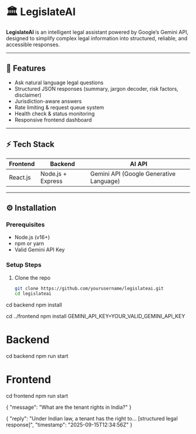 # 🏛️ LegislateAI

**LegislateAI** is an intelligent legal assistant powered by Google’s Gemini API, designed to simplify complex legal information into structured, reliable, and accessible responses.

---

## 🚀 Features

- Ask natural language legal questions
- Structured JSON responses (summary, jargon decoder, risk factors, disclaimer)
- Jurisdiction-aware answers
- Rate limiting & request queue system
- Health check & status monitoring
- Responsive frontend dashboard

---

## ⚡ Tech Stack

| Frontend | Backend | AI API |
|----------|---------|--------|
| React.js | Node.js + Express | Gemini API (Google Generative Language) |

---

## ⚙️ Installation

### Prerequisites

- Node.js (v16+)
- npm or yarn
- Valid Gemini API Key

### Setup Steps

1. Clone the repo  
   ```bash
   git clone https://github.com/yourusername/legislateai.git
   cd legislateai
cd backend
npm install

cd ../frontend
npm install
GEMINI_API_KEY=YOUR_VALID_GEMINI_API_KEY
# Backend
cd backend
npm run start

# Frontend
cd frontend
npm run start

{
  "message": "What are the tenant rights in India?"
}

{
  "reply": "Under Indian law, a tenant has the right to... [structured legal response]",
  "timestamp": "2025-09-15T12:34:56Z"
}
